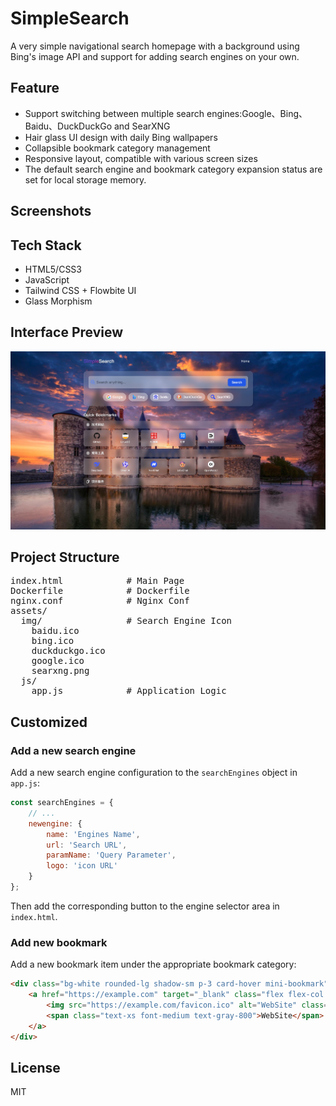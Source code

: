 # SimpleSearch
A very simple navigational search homepage with a background using Bing's image API and support for adding search engines on your own.

## Feature

- Support switching between multiple search engines:Google、Bing、Baidu、DuckDuckGo and SearXNG
- Hair glass UI design with daily Bing wallpapers
- Collapsible bookmark category management
- Responsive layout, compatible with various screen sizes
- The default search engine and bookmark category expansion status are set for local storage memory.

## Screenshots

## Tech Stack

- HTML5/CSS3
- JavaScript
- Tailwind CSS + Flowbite UI
- Glass Morphism

## Interface Preview

![Interface Preview](https://raw.githubusercontent.com/es-v/SimpleSearch/main/preview.jpg)


## Project Structure
<pre>
index.html            # Main Page
Dockerfile            # Dockerfile
nginx.conf            # Nginx Conf
assets/
  img/                # Search Engine Icon
    baidu.ico
    bing.ico
    duckduckgo.ico
    google.ico
    searxng.png
  js/
    app.js            # Application Logic
</pre>

## Customized

### Add a new search engine

Add a new search engine configuration to the `searchEngines` object in `app.js`:

```javascript
const searchEngines = {
    // ...
    newengine: {
        name: 'Engines Name',
        url: 'Search URL',
        paramName: 'Query Parameter',
        logo: 'icon URL'
    }
};
```

Then add the corresponding button to the engine selector area in `index.html`.

### Add new bookmark

Add a new bookmark item under the appropriate bookmark category:

```html
<div class="bg-white rounded-lg shadow-sm p-3 card-hover mini-bookmark">
    <a href="https://example.com" target="_blank" class="flex flex-col items-center justify-center">
        <img src="https://example.com/favicon.ico" alt="WebSite" class="w-8 h-8 mb-2">
        <span class="text-xs font-medium text-gray-800">WebSite</span>
    </a>
</div>
```

## License

MIT

